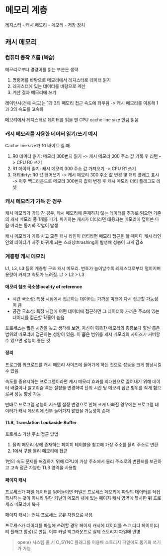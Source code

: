# 메모리 계층

레지스터 - 캐시 메모리 - 메모리 - 저장 장치

## 캐시 메모리

### 컴퓨터 동작 흐름 (복습)

메모리로부터 명령어를 읽는 부분은 생략

1. 명령어를 바탕으로 메모리에서 레지스터로 데이터 읽기
2. 레지스터에 있는 데이터를 바탕으로 계산
3. 계산 결과 메모리에 쓰기

레이턴시(전체 속도)는 1과 3의 메모리 접근 속도에 좌우됨
-> 캐시 메모리를 이용해 1과 3의 속도를 고속화

메모리에서 레지스터로 데이터를 읽을 땐 CPU cache line size 만큼 읽음

### 캐시 메모리를 사용한 데이터 읽기/쓰기 예시

Cache line size가 10 바이트 일 때

1. R0 데이터 읽기: 메모리 300번지 읽기 -> 캐시 메모리 300 주소 값 기록 후 리턴 -> CPU R0 쓰기
2. R1 데이터 읽기: 캐시 메모리 300 주소 값 가져오기 -> CPU R1 쓰기
3. 더티dirty: R0 값 덮어쓰기 -> 캐시 메모리 300 주소 값 변경 및 더티 플래그 표시 -> 이후 백그라운드로 메모리 300번지 값이 변경 후 캐시 메모리 더티 플래그도 리셋

### 캐시 메모리가 가득 찬 경우

캐시 메모리가 가득 찬 경우, 캐시 메모리에 존재하지 않는 데이터를 추가로 읽으면 기존의 캐시 메모리 중 1개를 파기. 파기하는 캐시가 더티라면 대응되는 메모리에 덮어쓴 다음 버리는 동기화 작업이 발생

캐시 메모리가 가득 차고 모든 캐시 라인이 더티라면 메모리 접근을 할 때마다 캐시 라인 안의 데이터가 자주 바뀌게 되는 스래싱thrashing이 발생해 성능이 크게 감소

### 계층형 캐시 메모리

L1, L3, L3 등의 계층형 구조 캐시 메모리. 번호가 늘어날수록 레지스터로부터 멀어지며 용량이 커지고 속도가 느려짐. L1 > L2 > L3

#### 메모리 참조 국소성locality of reference

- 시간 국소성: 특정 시점에서 접근하는 데이터는 가까운 미래에 다시 접근할 가능성이 큼
- 공간 국소성: 특정 시점에 어떤 데이터에 접근하면 그 데이터와 가까운 주소에 있는 데이터를 접근할 확률이 높음

프로세스는 짧은 시간을 놓고 생각해 보면, 자신이 획득한 메모리의 총량보다 훨씬 좁은 범위의 메모리에 접근하는 성향이 있음. 이 좁은 범위를 캐시 메모리의 사이즈가 커버할 수 있으면 성능이 좋은 것

#### 정리

프로그램 워크로드를 캐시 메모리 사이즈에 들어가게 하는 것으로 성능을 크게 향상시킬 수 있음

속도를 중요시하는 프로그램이라면 캐시 메모리 효과를 최대한으로 끌어내기 위해 데이터 배열이나 알고리즘 혹은 설정을 변경하여 단위 시간 당 메모리 접근 범위를 작게 함으로써 성능 향상 가능

반대로 프로그램 성능이 시스템 설정 변경으로 인해 크게 나빠진 경우에는 프로그램 데이터가 캐시 메모리에 전부 들어가지 않았을 가능성이 존재

#### TLB, Translation Lookaside Buffer

프로세스 가상 주소 접근 방법

1. 물리 메모리 상에 존재하는 페이지 테이블을 참고해 가상 주소를 물리 주소로 변환
2. 1에서 구한 물리 메모리에 접근

1번의 속도 문제를 해결하기 위해 CPU에 가상 주소에서 물리 주소로의 변환표를 보관하고 고속 접근 가능한 TLB 영역을 사용함

#### 페이지 캐시

프로세스가 파일 데이터를 읽어들이면 커널은 프로세스 메모리에 파일의 데이터를 직접 복사하는 것이 아니라 일단 커널의 메모리 내에 있는 페이지 캐시 영역에 복사한 뒤 프로세스 메모리에 복사

페이지 캐시는 전체 프로세스 공유 자원으로 사용

프로세스가 데이터를 파일에 쓰려할 경우 페이지 캐시에 데이터를 쓰고 더티 페이지(더티 플래그 활성)로 만듬. 이후 커널 백그라운드로 실제 스토리지 파일에 반영
> open() 시스템 콜 시 O_SYNC 플래그를 이용해 스토리지 파일에도 동기화 쓰기가 가능
